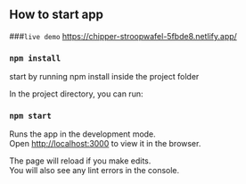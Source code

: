 ## How to start app

###`live demo`
https://chipper-stroopwafel-5fbde8.netlify.app/

### `npm install`
start by running npm install inside the project folder


In the project directory, you can run:

### `npm start`

Runs the app in the development mode.\
Open [http://localhost:3000](http://localhost:3000) to view it in the browser.

The page will reload if you make edits.\
You will also see any lint errors in the console.
